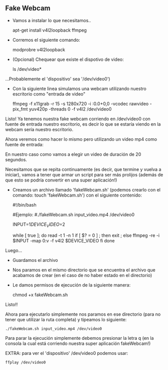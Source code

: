 ## Fake Webcam

- Vamos a instalar lo que necesitamos..

    apt-get install v4l2loopback ffmpeg

- Corremos el siguiente comando:

    modprobre v4l2loopback

- (Opcional) Chequear que existe el dispotivo de video:

    ls /dev/video*

...Probablemente el 'dispositivo' sea '/dev/video0')

- Con la siguiente linea simulamos una webcam utilizando nuestro escritorio como "entrada de video"

    ffmpeg -f x11grab -r 15 -s 1280x720 -i :0.0+0,0 -vcodec rawvideo -pix_fmt yuv420p -threads 0 -f v4l2 /dev/video0


Listo! Ya tenemos nuestra fake webcam corriendo en /dev/video0 con fuente de entrada nuestro escritorio, es decir lo que se estaría viendo en la webcam sería nuestro escritorio.


Ahora veremos como hacer lo mismo pero utilizando un video mp4 como fuente de entrada:

En nuestro caso como vamos a elegir un video de duración de 20 segundos.

Necesitamos que se repita continuamente (es decir, que termine y vuelva a iniciar), vamos a tener que armar un script para ser más prolijos (además de que esto se podría convertir en una super aplicación!)

- Creamos un archivo llamado 'fakeWebcam.sh' (podemos crearlo con el comando: touch 'fakeWebcam.sh') con el siguiente contenido:

    #!/bin/bash

    #Ejemplo:
    #./fakeWebcam.sh input_video.mp4 /dev/video0

    INPUT=$1
    DEVICE_VIDEO=$2

    while [ true ]; do
    read -t 1 -n 1
    if [ $? = 0 ] ; then
    exit ;
    else
    ffmpeg -re -i $INPUT -map 0:v -f v4l2 $DEVICE_VIDEO
    fi
    done

Luego...

- Guardamos el archivo

- Nos paramos en el mismo directorio que se encuentra el archivo que acabamos de crear (en el caso de no haber estado en el directorio)

- Le damos permisos de ejecución de la siguiente manera:

    chmod +x fakeWebcam.sh

Listo!!

Ahora para ejecutarlo simplemente nos paramos en ese directorio (para no tener que utilizar la ruta completa) y tipeamos lo siguiente:

    ./fakeWebcam.sh input_video.mp4 /dev/video0

Para parar la ejecución simplemente debemos presionar la letra q (en la consola la cual está corriendo nuestra super aplicación fakeWebcam!)

EXTRA: para ver el 'dispositivo' /dev/video0 podemos usar:

    ffplay /dev/video0
